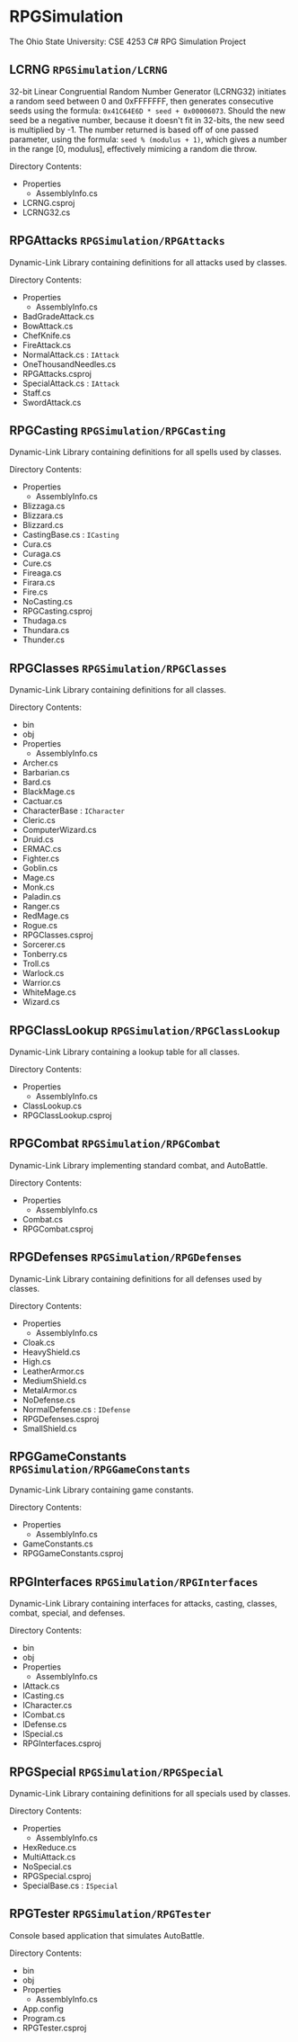 # RPGSimulation
The Ohio State University: CSE 4253 C# RPG Simulation Project

## LCRNG `RPGSimulation/LCRNG`
32-bit Linear Congruential Random Number Generator (LCRNG32) initiates a random seed between 0 and 0xFFFFFFF, then generates consecutive seeds using the formula: `0x41C64E6D * seed + 0x00006073`. Should the new seed be a negative number, because it doesn't fit in 32-bits, the new seed is multiplied by -1. The number returned is based off of one passed parameter, using the formula: `seed % (modulus + 1)`, which gives a number in the range [0, modulus], effectively mimicing a random die throw.

Directory Contents:
* Properties
  * AssemblyInfo.cs
* LCRNG.csproj
* LCRNG32.cs

## RPGAttacks `RPGSimulation/RPGAttacks`
Dynamic-Link Library containing definitions for all attacks used by classes.

Directory Contents:
* Properties
  * AssemblyInfo.cs
* BadGradeAttack.cs
* BowAttack.cs
* ChefKnife.cs
* FireAttack.cs
* NormalAttack.cs : `IAttack`
* OneThousandNeedles.cs
* RPGAttacks.csproj
* SpecialAttack.cs : `IAttack`
* Staff.cs
* SwordAttack.cs

## RPGCasting `RPGSimulation/RPGCasting`
Dynamic-Link Library containing definitions for all spells used by classes.

Directory Contents:
* Properties
  * AssemblyInfo.cs
* Blizzaga.cs
* Blizzara.cs
* Blizzard.cs
* CastingBase.cs : `ICasting`
* Cura.cs
* Curaga.cs
* Cure.cs
* Fireaga.cs
* Firara.cs
* Fire.cs
* NoCasting.cs
* RPGCasting.csproj
* Thudaga.cs
* Thundara.cs
* Thunder.cs

## RPGClasses `RPGSimulation/RPGClasses`
Dynamic-Link Library containing definitions for all classes.

Directory Contents:
* bin
* obj
* Properties
  * AssemblyInfo.cs
* Archer.cs
* Barbarian.cs
* Bard.cs
* BlackMage.cs
* Cactuar.cs
* CharacterBase : `ICharacter`
* Cleric.cs
* ComputerWizard.cs
* Druid.cs
* ERMAC.cs
* Fighter.cs
* Goblin.cs
* Mage.cs
* Monk.cs
* Paladin.cs
* Ranger.cs
* RedMage.cs
* Rogue.cs
* RPGClasses.csproj
* Sorcerer.cs
* Tonberry.cs
* Troll.cs
* Warlock.cs
* Warrior.cs
* WhiteMage.cs
* Wizard.cs

## RPGClassLookup `RPGSimulation/RPGClassLookup`
Dynamic-Link Library containing a lookup table for all classes.

Directory Contents:
* Properties
  * AssemblyInfo.cs
* ClassLookup.cs
* RPGClassLookup.csproj

## RPGCombat `RPGSimulation/RPGCombat`
Dynamic-Link Library implementing standard combat, and AutoBattle.

Directory Contents:
* Properties
  * AssemblyInfo.cs
* Combat.cs
* RPGCombat.csproj

## RPGDefenses `RPGSimulation/RPGDefenses`
Dynamic-Link Library containing definitions for all defenses used by classes.

Directory Contents:
* Properties
  * AssemblyInfo.cs
* Cloak.cs
* HeavyShield.cs
* High.cs
* LeatherArmor.cs
* MediumShield.cs
* MetalArmor.cs
* NoDefense.cs
* NormalDefense.cs : `IDefense`
* RPGDefenses.csproj
* SmallShield.cs

## RPGGameConstants `RPGSimulation/RPGGameConstants`
Dynamic-Link Library containing game constants.

Directory Contents:
* Properties
  * AssemblyInfo.cs
* GameConstants.cs
* RPGGameConstants.csproj

## RPGInterfaces `RPGSimulation/RPGInterfaces`
Dynamic-Link Library containing interfaces for attacks, casting, classes, combat, special, and defenses.

Directory Contents:
* bin
* obj
* Properties
  * AssemblyInfo.cs
* IAttack.cs
* ICasting.cs
* ICharacter.cs
* ICombat.cs
* IDefense.cs
* ISpecial.cs
* RPGInterfaces.csproj

## RPGSpecial `RPGSimulation/RPGSpecial`
Dynamic-Link Library containing definitions for all specials used by classes.

Directory Contents:
* Properties
  * AssemblyInfo.cs
* HexReduce.cs
* MultiAttack.cs
* NoSpecial.cs
* RPGSpecial.csproj
* SpecialBase.cs : `ISpecial`

## RPGTester `RPGSimulation/RPGTester`
Console based application that simulates AutoBattle.

Directory Contents:
* bin
* obj
* Properties
  * AssemblyInfo.cs
* App.config
* Program.cs
* RPGTester.csproj

